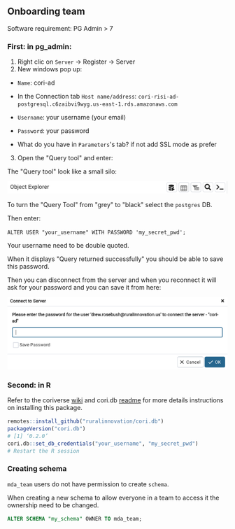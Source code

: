## Onboarding team 

Software requirement: PG Admin > 7

### First: in pg_admin:

1. Right clic on `Server` -> Register -> Server
2. New windows pop up:
 * `Name`: cori-ad
 * In the Connection tab
    `Host name/address`: `cori-risi-ad-postgresql.c6zaibvi9wyg.us-east-1.rds.amazonaws.com`
* `Username`: your username (your email)
* `Password`: your password

* What do you have in `Parameters`'s tab? if not add SSL mode as prefer
  
3. Open the "Query tool" and enter:

The "Query tool" look like a small silo: 

![](img/query_tool.png)

To turn the "Query Tool" from "grey" to "black" select the `postgres` DB.

Then enter: 

`ALTER USER "your_username" WITH PASSWORD 'my_secret_pwd';`

Your username need to be double quoted. 

When it displays "Query returned successfully" you should be able to save this password.  

Then you can disconnect from the server and when you reconnect it will ask for your password and you can save it from here: 

![](img/asking_pwd.png)

### Second: in R

Refer to the coriverse [wiki](https://github.com/ruralinnovation/wiki#installation) and cori.db [readme](https://github.com/ruralinnovation/cori.db) for more details instructions on installing this package.

```r
remotes::install_github("ruralinnovation/cori.db")
packageVersion("cori.db")
# [1] ‘0.2.0’
cori.db::set_db_credentials("your_username", "my_secret_pwd")
# Restart the R session 
```

### Creating schema 

`mda_team` users do not have permission to create `schema`. 

When creating a new schema to allow everyone in a team to access it the ownership need to be changed. 

```sql
ALTER SCHEMA "my_schema" OWNER TO mda_team; 
```
